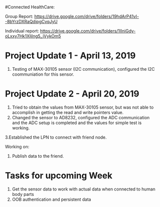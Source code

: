 #Connected HealthCare:

Group Report: https://drive.google.com/drive/folders/19hdArP41vl--8bYrzDXRaQdipgCvqJyU

Individual report: https://drive.google.com/drive/folders/1IIniGdy-oLxxy7Hk1XIjlng5_jVykOm5

# Project Update 1 - April 13, 2019
1. Testing of MAX-30105 sensor (I2C communication), configured the I2C coommuniation for this sensor.

# Project Update 2 - April 20, 2019
1. Tried to obtain the values from MAX-30105 sensor, but was not able to accomplish in getting the read and write pointers value.
2. Changed the sensor to AD8232, configured the ADC communication and the ADC setup is completed and the values for simple test is working.

3.Established the LPN to connect with friend node.

Working on:
1. Publish data to the friend.

# Tasks for upcoming Week
1. Get the sensor data to work with actual data when connected to human body parts
2. OOB authentication and persistent data
